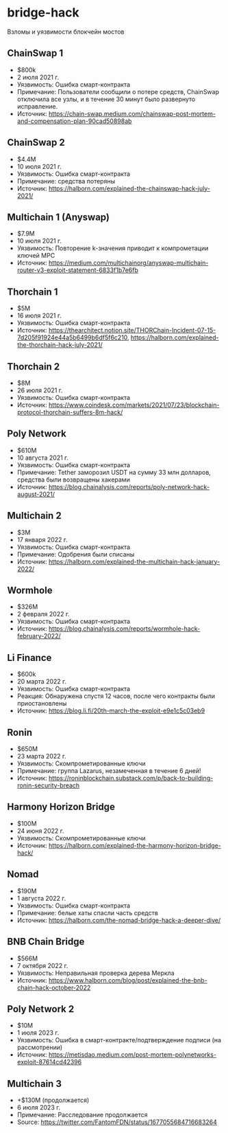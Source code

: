# bridge-hack
Взломы и уязвимости блокчейн мостов

## ChainSwap 1
  - $800k
  - 2 июля 2021 г.
  - Уязвимость: Ошибка смарт-контракта
  - Примечание: Пользователи сообщили о потере средств, ChainSwap отключила все узлы, и в течение 30 минут было развернуто исправление.
  - Источник: https://chain-swap.medium.com/chainswap-post-mortem-and-compensation-plan-90cad50898ab
## ChainSwap 2
  - $4.4M
  - 10 июля 2021 г.
  - Уязвимость: Ошибка смарт-контракта
  - Примечание: средства потеряны
  - Источник: https://halborn.com/explained-the-chainswap-hack-july-2021/
## Multichain 1 (Anyswap)
  - $7.9M
  - 10 июля 2021 г.
  - Уязвимость: Повторение k-значения приводит к компрометации ключей MPC
  - Источник: https://medium.com/multichainorg/anyswap-multichain-router-v3-exploit-statement-6833f1b7e6fb
## Thorchain 1
  - $5M
  - 16 июля 2021 г.
  - Уязвимость: Ошибка смарт-контракта
  - Источник: https://thearchitect.notion.site/THORChain-Incident-07-15-7d205f91924e44a5b6499b6df5f6c210, https://halborn.com/explained-the-thorchain-hack-july-2021/
## Thorchain 2
  - $8M
  - 26 июля 2021 г.
  - Уязвимость: Ошибка смарт-контракта
  - Источник: https://www.coindesk.com/markets/2021/07/23/blockchain-protocol-thorchain-suffers-8m-hack/
## Poly Network
  - $610M
  - 10 августа 2021 г.
  - Уязвимость: Ошибка смарт-контракта
  - Примечание: Tether заморозил USDT на сумму 33 млн долларов, средства были возвращены хакерами
  - Источник: https://blog.chainalysis.com/reports/poly-network-hack-august-2021/
## Multichain 2
  - $3M
  - 17 января 2022 г.
  - Уязвимость: Ошибка смарт-контракта
  - Примечание: Одобрения были списаны
  - Источник: https://halborn.com/explained-the-multichain-hack-january-2022/
## Wormhole
  - $326M
  - 2 февраля 2022 г.
  - Уязвимость: Ошибка смарт-контракта
  - Источник: https://blog.chainalysis.com/reports/wormhole-hack-february-2022/
## Li Finance
  - $600k
  - 20 марта 2022 г.
  - Уязвимость: Ошибка смарт-контракта
  - Реакция: Обнаружена спустя 12 часов, после чего контракты были приостановлены
  - Источник: https://blog.li.fi/20th-march-the-exploit-e9e1c5c03eb9
## Ronin
  - $650M
  - 23 марта 2022 г.
  - Уязвимость: Скомпрометированные ключи
  - Примечание: группа Lazarus, незамеченная в течение 6 дней!
  - Источник: https://roninblockchain.substack.com/p/back-to-building-ronin-security-breach
## Harmony Horizon Bridge
  - $100M
  - 24 июня 2022 г.
  - Уязвимость: Скомпрометированные ключи
  - Источник: https://halborn.com/explained-the-harmony-horizon-bridge-hack/
## Nomad
  - $190M
  - 1 августа 2022 г.
  - Уязвимость: Ошибка смарт-контракта
  - Примечание: белые хаты спасли часть средств
  - Источник: https://halborn.com/the-nomad-bridge-hack-a-deeper-dive/
## BNB Chain Bridge
  - $566M
  - 7 октября 2022 г.
  - Уязвимость: Неправильная проверка дерева Меркла
  - Источник: https://www.halborn.com/blog/post/explained-the-bnb-chain-hack-october-2022
## Poly Network 2
  - $10M
  - 1 июля 2023 г.
  - Уязвимость: Ошибка в смарт-контракте/подтверждение подписи (на рассмотрении)
  - Источник: https://metisdao.medium.com/post-mortem-polynetworks-exploit-87614cd42396
## Multichain 3
  - +$130M (продолжается)
  - 6 июля 2023 г.
  - Примечание: Расследование продолжается
  - Source: https://twitter.com/FantomFDN/status/1677055684716683264